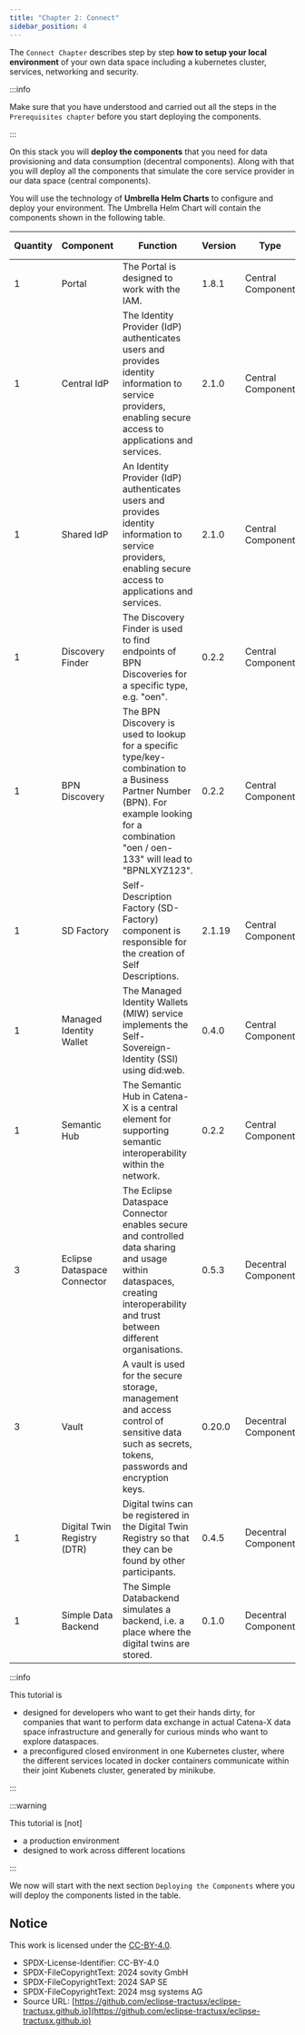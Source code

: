 ```yaml
---
title: "Chapter 2: Connect"
sidebar_position: 4
---
```


The `Connect Chapter` describes step by step **how to setup your local environment** of your own data space including a kubernetes cluster, services, networking and security.

:::info

Make sure that you have understood and carried out all the steps in the `Prerequisites chapter` before you start deploying the components.

:::

On this stack you will **deploy the components** that you need for data provisioning and data consumption (decentral components). Along with that you will deploy all the components that simulate the core service provider in our data space (central components).

You will use the technology of **Umbrella Helm Charts** to configure and deploy your environment. The Umbrella Helm Chart will contain the components shown in the following table.

|Quantity|Component|Function|Version|Type|GitHub-Link|
|---|---|---|---|---|---|
|1|Portal|The Portal is designed to work with the IAM.|1.8.1|Central Component|[Link](https://github.com/eclipse-tractusx/portal)|
|1|Central IdP|The Identity Provider (IdP) authenticates users and provides identity information to service providers, enabling secure access to applications and services.|2.1.0|Central Component||
|1|Shared IdP|An Identity Provider (IdP) authenticates users and provides identity information to service providers, enabling secure access to applications and services.|2.1.0|Central Component||
|1|Discovery Finder|The Discovery Finder is used to find endpoints of BPN Discoveries for a specific type, e.g. "oen".|0.2.2|Central Component|[Link](https://github.com/eclipse-tractusx/sldt-discovery-finder)|
|1|BPN Discovery|The BPN Discovery is used to lookup for a specific type/key-combination to a Business Partner Number (BPN). For example looking for a combination "oen / oen-133" will lead to "BPNLXYZ123".|0.2.2|Central Component|[Link](https://github.com/eclipse-tractusx/sldt-bpn-discovery)|
|1|SD Factory|Self-Description Factory (SD-Factory) component is responsible for the creation of Self Descriptions.|2.1.19|Central Component|[Link](https://github.com/eclipse-tractusx/sd-factory)|
|1|Managed Identity Wallet|The Managed Identity Wallets (MIW) service implements the Self-Sovereign-Identity (SSI) using did:web.|0.4.0|Central Component|[Link](https://github.com/eclipse-tractusx/managed-identity-wallet)|
|1|Semantic Hub|The Semantic Hub in Catena-X is a central element for supporting semantic interoperability within the network.|0.2.2|Central Component|[Link](https://github.com/eclipse-tractusx/sldt-semantic-hub)|
|3|Eclipse Dataspace Connector|The Eclipse Dataspace Connector enables secure and controlled data sharing and usage within dataspaces, creating interoperability and trust between different organisations.|0.5.3|Decentral Component|[Link](https://github.com/eclipse-tractusx/tractusx-edc)|
|3|Vault|A vault is used for the secure storage, management and access control of sensitive data such as secrets, tokens, passwords and encryption keys.|0.20.0|Decentral Component||
|1|Digital Twin Registry (DTR)|Digital twins can be registered in the Digital Twin Registry so that they can be found by other participants.|0.4.5|Decentral Component|[Link](https://github.com/eclipse-tractusx/sldt-digital-twin-registry)|
|1|Simple Data Backend|The Simple Databackend simulates a backend, i.e. a place where the digital twins are stored.|0.1.0|Decentral Component||

:::info

This tutorial is

- designed for developers who want to get their hands dirty, for companies that want to perform data exchange in actual Catena-X data space infrastructure and generally for curious minds who want to explore dataspaces.
- a preconfigured closed environment in one Kubernetes cluster, where the different services located in docker containers communicate within their joint Kubenets cluster, generated by minikube.

:::

:::warning

This tutorial is [not]

- a production environment
- designed to work across different locations

:::

We now will start with the next section `Deploying the Components` where you will deploy the components listed in the table.

## Notice

This work is licensed under the [CC-BY-4.0](https://creativecommons.org/licenses/by/4.0/legalcode).

- SPDX-License-Identifier: CC-BY-4.0
- SPDX-FileCopyrightText: 2024 sovity GmbH
- SPDX-FileCopyrightText: 2024 SAP SE
- SPDX-FileCopyrightText: 2024 msg systems AG
- Source URL: [https://github.com/eclipse-tractusx/eclipse-tractusx.github.io](https://github.com/eclipse-tractusx/eclipse-tractusx.github.io)
